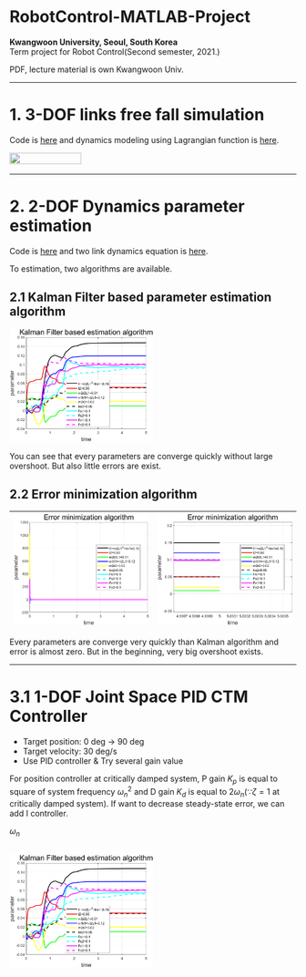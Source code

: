 # RobotControl-MATLAB-Project

**Kwangwoon University, Seoul, South Korea**
<br>
Term project for Robot Control(Second semester, 2021.)

PDF, lecture material is own Kwangwoon Univ.

---

# 1. 3-DOF links free fall simulation
Code is [here](https://github.com/msjun23/RobotControl-MATLAB-Project/blob/main/RobotControl_TermProject/HW1_3_DOF_simulation.m) and dynamics modeling using Lagrangian function is [here](https://github.com/msjun23/RobotControl-MATLAB-Project/blob/main/RobotControl_TermProject/HW1_3_DOF_dynamics.m).

<img src="/images/HW1_3_DOF_simulation.gif" width="50%" height="50%"/>

---

# 2. 2-DOF Dynamics parameter estimation
Code is [here](https://github.com/msjun23/RobotControl-MATLAB-Project/blob/main/RobotControl_TermProject/HW2_2_DOF_dynamics_parameter_estimation.m) and two link dynamics equation is [here](https://github.com/msjun23/RobotControl-MATLAB-Project/blob/main/RobotControl_TermProject/HW2_two_link.m).

To estimation, two algorithms are available.

## 2.1 Kalman Filter based parameter estimation algorithm
<img src="/images/HW2_2-DOF_dynamics_estimation_kalman_filter.png" width="50%" height="50%"/>

You can see that every parameters are converge quickly without large overshoot. But also little errors are exist.

## 2.2 Error minimization algorithm
![HW2_2-DOF_dynamics_estimation_minimization_algorithm](/images/HW2_2-DOF_dynamics_estimation_minimization_algorithm.png) | ![HW2_2-DOF_dynamics_estimation_minimization_algorithm2](/images/HW2_2-DOF_dynamics_estimation_minimization_algorithm2.png)
---|---|

Every parameters are converge very quickly than Kalman algorithm and error is almost zero. But in the beginning, very big overshoot exists.

---

# 3.1 1-DOF Joint Space PID CTM Controller
- Target position: 0 deg -> 90 deg
- Target velocity: 30 deg/s
- Use PID controller & Try several gain value

For position controller at critically damped system, P gain $K_p$ is equal to square of system frequency $\omega_n^2$ and D gain $K_d$ is equal to $2\omega_n$($\because \zeta=1$ at critically damped system). If want to decrease steady-state error, we can add I controller.

$\omega_n$

## 
<img src="/images/HW2_2-DOF_dynamics_estimation_kalman_filter.png" width="50%" height="50%"/>
